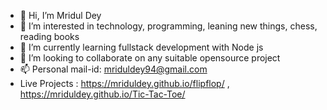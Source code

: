 - 👋 Hi, I’m Mridul Dey
- 👀 I’m interested in technology, programming, leaning new things, chess, reading books
- 🌱 I’m currently learning fullstack development with Node js
- 💞️ I’m looking to collaborate on any suitable opensource project
- 📫 Personal mail-id: mriduldey94@gmail.com
- Live Projects : https://mriduldey.github.io/flipflop/ , https://mriduldey.github.io/Tic-Tac-Toe/ 
